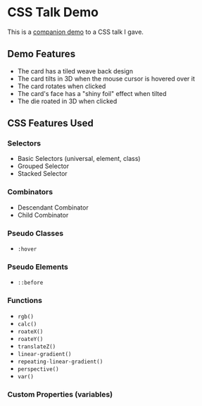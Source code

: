 # CSS Talk Demo
This is a [companion demo](https://alaricus.github.io/css-talk-demo/) to a CSS talk I gave.

## Demo Features
* The card has a tiled weave back design
* The card tilts in 3D when the mouse cursor is hovered over it
* The card rotates when clicked
* The card's face has a "shiny foil" effect when tilted
* The die roated in 3D when clicked

## CSS Features Used
### Selectors
* Basic Selectors (universal, element, class)
* Grouped Selector
* Stacked Selector

### Combinators
* Descendant Combinator
* Child Combinator

### Pseudo Classes
* `:hover`

### Pseudo Elements
* `::before`

### Functions
* `rgb()`
* `calc()`
* `roateX()`
* `roateY()`
* `translateZ()`
* `linear-gradient()`
* `repeating-linear-gradient()`
* `perspective()`
* `var()`

### Custom Properties (variables)
